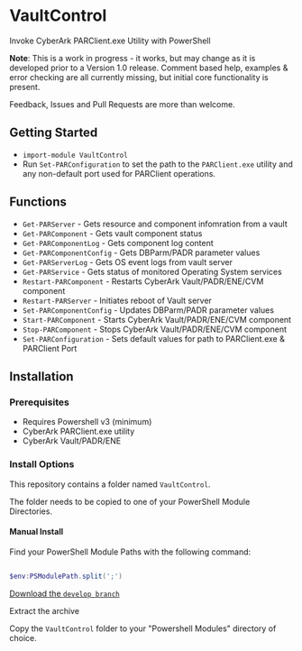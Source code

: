 # VaultControl

Invoke CyberArk PARClient.exe Utility with PowerShell

**Note**: This is a work in progress - it works, but may change as it is developed prior to a Version 1.0 release.
Comment based help, examples & error checking are all currently missing, but initial core functionality is present.

Feedback, Issues and Pull Requests are more than welcome.

## Getting Started

  - `import-module VaultControl`
  - Run `Set-PARConfiguration` to set the path to the `PARClient.exe` utility and any non-default port used for PARClient operations.
  
## Functions

  - `Get-PARServer` - Gets resource and component infomration from a vault
  - `Get-PARComponent` - Gets vault component status
  - `Get-PARComponentLog` - Gets component log content
  - `Get-PARComponentConfig` - Gets DBParm/PADR parameter values
  - `Get-PARServerLog` - Gets OS event logs from vault server
  - `Get-PARService` - Gets status of monitored Operating System services
  - `Restart-PARComponent` - Restarts CyberArk Vault/PADR/ENE/CVM component
  - `Restart-PARServer` - Initiates reboot of Vault server
  - `Set-PARComponentConfig` - Updates DBParm/PADR parameter values
  - `Start-PARComponent` - Starts CyberArk Vault/PADR/ENE/CVM component
  - `Stop-PARComponent` - Stops CyberArk Vault/PADR/ENE/CVM component
  - `Set-PARConfiguration` - Sets default values for path to PARClient.exe & PARClient Port

## Installation

### Prerequisites

- Requires Powershell v3 (minimum)
- CyberArk PARClient.exe utility
- CyberArk Vault/PADR/ENE

### Install Options

This repository contains a folder named ```VaultControl```.

The folder needs to be copied to one of your PowerShell Module Directories.

#### Manual Install

Find your PowerShell Module Paths with the following command:

```powershell

$env:PSModulePath.split(';')

```

[Download the ```develop branch```](https://github.com/pspete/VaultControl/archive/develop.zip)

Extract the archive

Copy the ```VaultControl``` folder to your "Powershell Modules" directory of choice.

